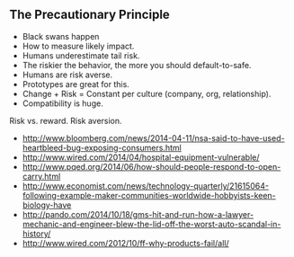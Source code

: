 ## The Precautionary Principle

* Black swans happen
* How to measure likely impact. 
* Humans underestimate tail risk.
* The riskier the behavior, the more you should default-to-safe.
* Humans are risk averse.
* Prototypes are great for this. 
* Change + Risk = Constant per culture (company, org, relationship).
* Compatibility is huge.


Risk vs. reward. Risk aversion.

* http://www.bloomberg.com/news/2014-04-11/nsa-said-to-have-used-heartbleed-bug-exposing-consumers.html
* http://www.wired.com/2014/04/hospital-equipment-vulnerable/
* http://www.pqed.org/2014/06/how-should-people-respond-to-open-carry.html
* http://www.economist.com/news/technology-quarterly/21615064-following-example-maker-communities-worldwide-hobbyists-keen-biology-have
* http://pando.com/2014/10/18/gms-hit-and-run-how-a-lawyer-mechanic-and-engineer-blew-the-lid-off-the-worst-auto-scandal-in-history/
* http://www.wired.com/2012/10/ff-why-products-fail/all/